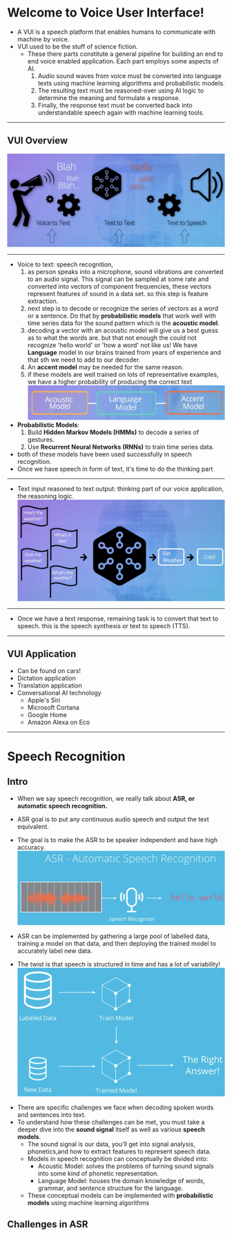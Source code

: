 # Welcome to Voice User Interface!

- A VUI is a speech platform that enables humans to communicate with machine by voice.
- VUI used to be the stuff of science fiction.
  - These there parts constitute a general pipeline for building an end to end voice enabled application. Each part employs some aspects of AI.
    1. Audio sound waves from voice must be converted into language texts using machine learning algorithms and probabilistic models.
    2. The resulting text must be reasoned-over using AI logic to determine the meaning and formulate a response.
    3. Finally, the response text must be converted back into understandable speech again with machine learning tools.

---

## VUI Overview

![VUI Stages](img/vui_overview.png)

---

- Voice to text: speech recognition,
  1. as person speaks into a microphone, sound vibrations are converted to an audio signal. This signal can be sampled at some rate and converted into vectors of component frequencies, these vectors represent features of sound in a data set. so this step is feature extraction.
  2. next step is to decode or recognize the series of vectors as a word or a sentence. Do that by **probabilistic models** that work well with time series data for the sound pattern which is the **acoustic model**.
  3. decoding a vector with an acoustic model will give us a best guess as to what the words are. but that not enough the could not recognize 'hello world' or 'how a word' not like us! We have **Language** model in our brains trained from years of experience and that sth we need to add to our decoder.
  4. An **accent model** may be needed for the same reason.
  5. if these models are well trained on lots of representative examples, we have a higher probability of producing the correct text
     ![speech recog models](img/sr_models.png)
- **Probabilistic Models**:
  1. Build **Hidden Markov Models (HMMs)** to decode a series of gestures.
  2. Use **Recurrent Neural Networks (RNNs)** to train time series data.
- both of these models have been used successfully in speech recognition.
- Once we have speech in form of text, it's time to do the thinking part

---

- Text input reasoned to text output: thinking part of our voice application, the reasoning logic.
  ![reasoning logic example](img/rlogic_ex.png)

---

- Once we have a text response, remaining task is to convert that text to speech. this is the speech synthesis or text to speech (TTS).

---

## VUI Application

- Can be found on cars!
- Dictation application
- Translation application
- Conversational AI technology
  - Apple's Siri
  - Microsoft Cortana
  - Google Home
  - Amazon Alexa on Eco

---

# Speech Recognition

## Intro

- When we say speech recognition, we really talk about **ASR, or automatic speech recognition.**
- ASR goal is to put any continuous audio speech and output the text equivalent.
- The goal is to make the ASR to be speaker independent and have high accuracy.
  ![asr](img/asr.png)

- ASR can be implemented by gathering a large pool of labelled data, training a model on that data, and then deploying the trained model to accurately label new data.
- The twist is that speech is structured in time and has a lot of variability!
  ![implement asr](img/impl_asr.png)

* There are specific challenges we face when decoding spoken words and sentences into text.
* To understand how these challenges can be met, you must take a deeper dive into the **sound signal** itself as well as various **speech models**.
  - The sound signal is our data, you'll get into signal analysis, phonetics,and how to extract features to represent speech data.
  - Models in speech recognition can conceptually be divided into:
    - Acoustic Model: solves the problems of turning sound signals into some kind of phonetic representation.
    - Language Model: houses the domain knowledge of words, grammar, and sentence structure for the language.
  - These conceptual models can be implemented with **probabilistic models** using machine learning algorithms

## Challenges in ASR
